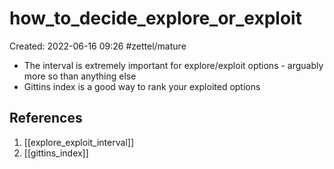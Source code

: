 # how_to_decide_explore_or_exploit
Created: 2022-06-16 09:26
#zettel/mature

- The interval is extremely important for explore/exploit options - arguably more so than anything else
- Gittins index is a good way to rank your exploited options

## References
1. [[explore_exploit_interval]]
2. [[gittins_index]]

